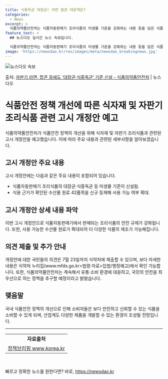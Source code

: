 ```yaml
---
title: 식중독균 대장균! 라면 팝콘 대응책은?
categories:
  - News
excerpt: >
  식품의약품안전처는 식품자동판매기 조리식품의 미생물 기준을 강화하는 내용 등을 담은 식품의 기준 및 규격 고시…
feature_text: >
  ## 뉴스다오 실시간 뉴스 속보입니다.

  식품의약품안전처는 식품자동판매기 조리식품의 미생물 기준을 강화하는 내용 등을 담은 식품의 기준 및 규격 고시…
image: 'https://newsdao.kr/res/images/meta/newsdao_breakingnews.jpg'
---
```


![뉴스다오 속보](https://newsdao.kr/res/images/meta/newsdao_breakingnews.jpg)

<p>출처: <a href="https://newsdao.kr/3897" rel="dofollow">자판기 라면, 팝콘 등에도 ‘대장균·식중독균’ 기준 신설 - 식품의약품안전처</a> | 뉴스다오</p>

<h1>식품안전 정책 개선에 따른 식자재 및 자판기 조리식품 관련 고시 개정안 예고</h1>
<p data-ke-size="size16">식품의약품안전처가 식품안전 정책의 개선을 위해 식자재 및 자판기 조리식품과 관련된 고시 개정안을 예고했습니다. 이에 따라 주요 내용과 관련된 세부사항을 알아보겠습니다.</p>

<h2 data-ke-size="size26">고시 개정안 주요 내용</h2>
<p data-ke-size="size16">고시 개정안에는 다음과 같은 주요 내용이 포함되어 있습니다.</p>
<ul>
  <li>식품자동판매기 조리식품의 대장균·식중독균 등 미생물 기준이 신설됨.</li>
  <li>식용 근거가 확인된 수산물 원료 42품목을 신규 등재해 사용 가능 여부 확대.</li>
</ul>

<h2 data-ke-size="size26">고시 개정안 상세 내용 파악</h2>
<p data-ke-size="size16">이번 고시 개정안으로 식품자동판매기에서 판매되는 조리식품의 안전 규제가 강화됩니다. 또한, 사용 가능한 수산물 원료가 확대되어 더 다양한 식품의 제조가 가능해집니다.</p>

<h2 data-ke-size="size26">의견 제출 및 추가 안내</h2>
<p data-ke-size="size16">개정안에 대한 국민들의 의견은 7월 23일까지 식약처에 제출할 수 있으며, 보다 자세한 내용은 식약처 누리집(www.mfds.go.kr>법령·자료>입법/행정예고)에서 확인 가능합니다. 또한, 식품의약품안전처는 계속해서 유통·소비 환경에 대응하고, 국민의 안전을 최우선으로 하는 정책을 추구할 예정이라고 밝혔습니다.</p>

<h2 data-ke-size="size26">맺음말</h2>
<p data-ke-size="size16">국내 식품안전 정책의 개선으로 인해 소비자들은 보다 안전하고 신뢰할 수 있는 식품을 소비할 수 있게 되며, 산업계도 다양한 제품을 개발할 수 있는 환경이 조성될 전망입니다.</p>

<hr>

<table>
  <tr>
    <td style="text-align: center; height: 17px;"><b>자료출처</b></td>
  </tr>
  <tr>
    <td style="text-align: center; height: 17px;"><a href="https://newsdao.kr/3897">정책브리핑 www.korea.kr</a></td>
  </tr>
</table>

<p data-ke-size="size16">&nbsp;</p> 

빠르고 정확한 뉴스를 원한다면? 바로, <a href="https://newsdao.kr" rel="dofollow">https://newsdao.kr</a>


